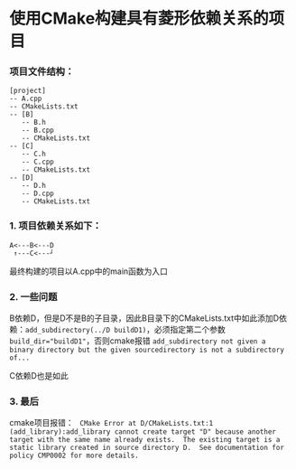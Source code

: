 # 使用CMake构建具有菱形依赖关系的项目
### 项目文件结构：
```
[project]
-- A.cpp
-- CMakeLists.txt
-- [B]
   -- B.h
   -- B.cpp
   -- CMakeLists.txt
-- [C]
   -- C.h
   -- C.cpp
   -- CMakeLists.txt
-- [D]
   -- D.h
   -- D.cpp
   -- CMakeLists.txt
```

### 1. 项目依赖关系如下：
```
A<---B<---D
 ↑---C<---┘
```
最终构建的项目以A.cpp中的main函数为入口

### 2. 一些问题
B依赖D，但是D不是B的子目录，因此B目录下的CMakeLists.txt中如此添加D依赖：`add_subdirectory(../D buildD1)`，必须指定第二个参数`build_dir="buildD1"`，否则cmake报错 `add_subdirectory not given a binary directory but the given sourcedirectory is not a subdirectory of...`

C依赖D也是如此

### 3. 最后
cmake项目报错：
`
CMake Error at D/CMakeLists.txt:1 (add_library):add_library cannot create target "D" because another target with the same name already exists.  The existing target is a static library created in source directory D.  See documentation for policy CMP0002 for more details.`
